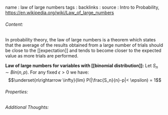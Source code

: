 name : law of large numbers
tags : 
backlinks : 
source : Intro to Probability, https://en.wikipedia.org/wiki/Law_of_large_numbers

###### Content:
In probability theory, the law of large numbers is a theorem which states that the average of the results obtained from a large number of trials should be close to the [[expectation]] and tends to become closer to the expected value as more trials are performed.

**Law of large numbers for variables with [[binomial distribution]]:**
Let $S_n \sim Bin(n,p)$. For any fixed $\epsilon >0$ we have: $$\underset{n\rightarrow \infty}{lim} P(|\frac{S_n}{n}-p|< \epsilon) = 1$$

###### Properties:


###### Additional Thoughts:
